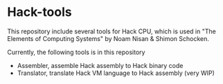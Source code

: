 # Hack-tools
This repository include several tools for Hack CPU, which is used in "The Elements of Computing Systems" by Noam Nisan & Shimon Schocken.

Currently, the following tools is in this repository
* Assembler, assemble Hack assembly to Hack binary code
* Translator, translate Hack VM language to Hack assembly (very WIP) 

